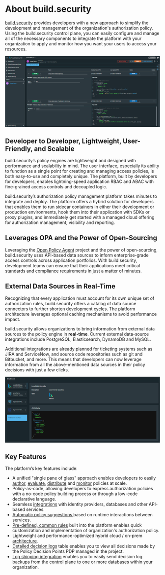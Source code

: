 # About build.security

[build.security](https://build.security/) provides developers with a new approach to simplify the development and management of the organization's authorization policy. Using the build.security control plane, you can easily configure and manage all of the necessary components to integrate the platform with your organization to apply and monitor how you want your users to access your resources.

![Policy building in build.security](../../.gitbook/assets/image%20%281%29%20%281%29%20%281%29%20%281%29%20%281%29.png)

## Developer to Developer, Lightweight, User-Friendly, and Scalable

build.security’s policy engines are lightweight and designed with performance and scalability in mind. The user interface, especially its ability to function as a single point for creating and managing access policies, is both easy-to-use and completely unique. The platform, built by developers for developers, enables lightning-speed application RBAC and ABAC with fine-grained access controls and decoupled logic.

build.security’s authorization policy management platform takes minutes to integrate and deploy. The platform offers a hybrid solution for developers that enables them to run sidecar containers in either their development or production environments, hook them into their application with SDKs or proxy plugins, and immediately get started with a managed cloud offering for authorization management, visibility and reporting.

## Leverages OPA and the Power of Open-Sourcing

Leveraging the [Open Policy Agent](https://www.openpolicyagent.org/) project and the power of open-sourcing, build.security uses API-based data sources to inform enterprise-grade access controls across application portfolios. With build.security, development teams can ensure that their applications meet critical standards and compliance requirements in just a matter of minutes.

## External Data Sources in Real-Time

Recognizing that every application must account for its own unique set of authorization rules, build.security offers a catalog of data source connectors to further shorten development cycles. The platform architecture leverages optional caching mechanisms to avoid performance impact.

build.security allows organizations to bring information from external data sources to the policy engine in **real-time**. Current external data-source integrations include PostgreSQL, Elasticsearch, DynamoDB and MySQL. 

Additional integrations are already planned for ticketing systems such as JIRA and ServiceNow, and source code repositories such as git and Bitbucket, and more. This means that developers can now leverage information from all the above-mentioned data sources in their policy decisions with just a few clicks.

![Data sources](../../.gitbook/assets/image%20%282%29.png)

## Key Features

The platform’s key features include:

* A unified "single pane of glass" approach enables developers to easily [author](../../policies/policy-items/managing-policy-items.md), [evaluate](../../policies/policy-evaluation-playground.md), [distribute](../../projects/publish-project-configuration.md) and [monitor](../../impact-analysis/) policies at scale.
* Policy-as-code, allowing developers to express authorization policies with a no-code policy building process or through a low-code declarative language.
* Seamless [integrations](../../data-sources/) with identity providers, databases and other API-based services.
* [Automatic policy suggestions ](../../policies/creating-a-new-policy.md)based on runtime interactions between services.
* [Pre-defined, common rules](../../policies/policy-items/predefined-rules-templates.md) built into the platform enables quick customization and implementation of organization's authorization policy.
* Lightweight and performance-optimized hybrid cloud / on-prem [architecture](getting-started.md).
* [Detailed decision logs](../../decision-logs/) table enables you to view all decisions made by the Policy Decision Points PDP managed in the project.
* [Log shipping integration](../../system-settings/log-shipping-integration.md) enables you to easily send decision log backups from the control plane to one or more databases within your organization.

